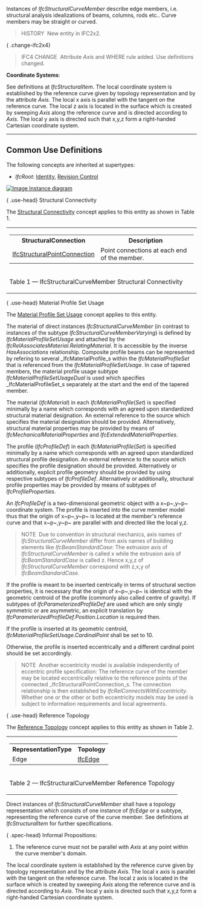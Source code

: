 ﻿Instances of _IfcStructuralCurveMember_ describe edge members, i.e. structural analysis idealizations of beams, columns, rods etc.. Curve members may be straight or curved.

> HISTORY&nbsp; New entity in IFC2x2.

{ .change-ifc2x4}
> IFC4 CHANGE&nbsp; Attribute _Axis_ and WHERE rule added. Use definitions changed.

****Coordinate Systems****:

See definitions at _IfcStructuralItem_. The local coordinate system is established by the reference curve given by topology representation and by the attribute _Axis_. The local x axis is parallel with the tangent on the reference curve. The local z axis is located in the surface which is created by sweeping _Axis_ along the reference curve and is directed according to _Axis_. The local y axis is directed such that x,y,z form a right-handed Cartesian coordinate system.

___
## Common Use Definitions
The following concepts are inherited at supertypes:

* _IfcRoot_: [Identity](../../templates/identity.htm), [Revision Control](../../templates/revision-control.htm)

[![Image](../../../img/diagram.png)&nbsp;Instance diagram](../../../annex/annex-d/common-use-definitions/ifcstructuralcurvemember.htm)

{ .use-head}
Structural Connectivity

The [Structural Connectivity](../../templates/structural-connectivity.htm) concept applies to this entity as shown in Table 1.

<table>
<tr><td>
<table class="gridtable">
<tr><th><b>StructuralConnection</b></th><th><b>Description</b></th></tr>
<tr><td><a href="../../ifcstructuralanalysisdomain/lexical/ifcstructuralpointconnection.htm">IfcStructuralPointConnection</a></td><td>Point connections at each end of the member.</td></tr>
</table>
</td></tr>
<tr><td><p class="table">Table 1 &mdash; IfcStructuralCurveMember Structural Connectivity</p></td></tr></table>

  
  
{ .use-head}
Material Profile Set Usage

The [Material Profile Set Usage](../../templates/material-profile-set-usage.htm) concept applies to this entity.

The material of direct instances _IfcStructuralCurveMember_ (in contrast to instances of the subtype _IfcStructuralCurveMemberVarying_) is defined by _IfcMaterialProfileSetUsage_ and attached by the _IfcRelAssociatesMaterial.RelatingMaterial_. It is accessible by the inverse _HasAssociations_ relationship. Composite profile beams can be represented by refering to several _IfcMaterialProfile_s within the _IfcMaterialProfileSet_ that is referenced from the _IfcMaterialProfileSetUsage_. In case of tapered members, the material profile usage subtype _IfcMaterialProfileSetUsageDual_ is used which specifies _IfcMaterialProfileSet_s separately at the start and the end of the tapered member.

The material (_IfcMaterial_) in each _IfcMaterialProfile_(_Set_) is specified minimally by a name which corresponds with an agreed upon standardized structural material designation. An external reference to the source which specifies the material designation should be provided. Alternatively, structural material properties may be provided by means of _IfcMechanicalMaterialProperties_ and _IfcExtendedMaterialProperties_.

The profile (_IfcProfileDef_) in each _IfcMaterialProfile_(_Set_) is specified minimally by a name which corresponds with an agreed upon standardized structural profile designation. An external reference to the source which specifies the profile designation should be provided. Alternatively or additionally, explicit profile geometry should be provided by using respective subtypes of _IfcProfileDef_. Alternatively or additionally, structural profile properties may be provided by means of subtypes of _IfcProfileProperties_.

An _IfcProfileDef_ is a two-dimensional geometric object with a x~p~,y~p~ coordinate system. The profile is inserted into the curve member model thus that the origin of x~p~,y~p~ is located at the member's reference curve and that x~p~,y~p~ are parallel with and directed like the local y,z.

> NOTE&nbsp; Due to convention in structural mechanics, axis names of _IfcStructuralCurveMember_ differ from axis names of building elements like _IfcBeamStandardCase_: The extrusion axis of _IfcStructuralCurveMember_ is called x while the extrusion axis of _IfcBeamStandardCase_ is called z. Hence x,y,z of _IfcStructuralCurveMember_ correspond with z,x,y of _IfcBeamStandardCase_.

If the profile is meant to be inserted centrically in terms of structural section properties, it is necessary that the origin of x~p~,y~p~ is identical with the geometric centroid of the profile (commonly also called centre of gravity). If subtypes of _IfcParameterizedProfileDef_ are used which are only singly symmetric or are asymmetric, an explicit translation by _IfcParameterizedProfileDef.Position.Location_ is required then.

If the profile is inserted at its geometric centroid, _IfcMaterialProfileSetUsage.CardinalPoint_ shall be set to 10.

Otherwise, the profile is inserted eccentrically and a different cardinal point should be set accordingly.

> NOTE&nbsp; Another eccentricity model is available independently of eccentric profile specification: The reference curve of the member may be located eccentrically relative to the reference points of the connected _IfcStructuralPointConnection_s. The connection relationship is then established by _IfcRelConnectsWithEccentricity_. Whether one or the other or both eccentricity models may be used is subject to information requirements and local agreements.

  
  
{ .use-head}
Reference Topology

The [Reference Topology](../../templates/reference-topology.htm) concept applies to this entity as shown in Table 2.

<table>
<tr><td>
<table class="gridtable">
<tr><th><b>RepresentationType</b></th><th><b>Topology</b></th></tr>
<tr><td>Edge</td><td><a href="../../ifctopologyresource/lexical/ifcedge.htm">IfcEdge</a></td></tr>
</table>
</td></tr>
<tr><td><p class="table">Table 2 &mdash; IfcStructuralCurveMember Reference Topology</p></td></tr></table>

Direct instances of _IfcStructuralCurveMember_ shall have a topology representation which consists of one instance of _IfcEdge_ or a subtype, representing the reference curve of the curve member. See definitions at _IfcStructuralItem_ for further specifications.

{ .spec-head}
Informal Propositions:

1. The reference curve must not be parallel with _Axis_ at any point within the curve member's domain.

The local coordinate system is established by the reference curve given by topology representation and by the attribute _Axis_. The local x axis is parallel with the tangent on the reference curve. The local z axis is located in the surface which is created by sweeping _Axis_ along the reference curve and is directed according to _Axis_. The local y axis is directed such that x,y,z form a right-handed Cartesian coordinate system.
